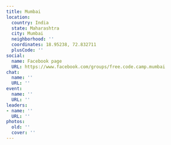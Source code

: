 ```yaml
---
title: Mumbai
location:
  country: India
  state: Maharashtra
  city: Mumbai
  neighborhood: ''
  coordinates: 18.95238, 72.832711
  plusCode: ''
social:
  name: Facebook page
  URL: https://www.facebook.com/groups/free.code.camp.mumbai
chat:
  name: ''
  URL: ''
event:
  name: ''
  URL: ''
leaders:
- name: ''
  URL: ''
photos:
  old: ''
  cover: ''
---
```

